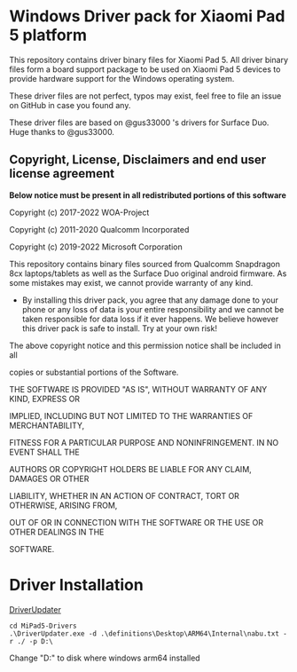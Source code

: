 

# Windows Driver pack for Xiaomi Pad 5 platform

This repository contains driver binary files for Xiaomi Pad 5.
All driver binary files form a board support package to be used on Xiaomi Pad 5 devices to provide hardware support for the Windows operating system.

These driver files are not perfect, typos may exist, feel free to file an issue on GitHub in case you found any.

These driver files are based on @gus33000 's drivers for Surface Duo. Huge thanks to @gus33000.

## Copyright, License, Disclaimers and end user license agreement

**Below notice must be present in all redistributed portions of this software**

Copyright (c) 2017-2022 WOA-Project

Copyright (c) 2011-2020 Qualcomm Incorporated

Copyright (c) 2019-2022 Microsoft Corporation

This repository contains binary files sourced from Qualcomm Snapdragon 8cx laptops/tablets as well as the Surface Duo original android firmware. As some mistakes may exist, we cannot provide warranty of any kind. 

- By installing this driver pack, you agree that any damage done to your phone or any loss of data is your entire responsibility and we cannot be taken responsible for data loss if it ever happens. We believe however this driver pack is safe to install. Try at your own risk!


The above copyright notice and this permission notice shall be included in all

copies or substantial portions of the Software.

THE SOFTWARE IS PROVIDED "AS IS", WITHOUT WARRANTY OF ANY KIND, EXPRESS OR

IMPLIED, INCLUDING BUT NOT LIMITED TO THE WARRANTIES OF MERCHANTABILITY,

FITNESS FOR A PARTICULAR PURPOSE AND NONINFRINGEMENT. IN NO EVENT SHALL THE

AUTHORS OR COPYRIGHT HOLDERS BE LIABLE FOR ANY CLAIM, DAMAGES OR OTHER

LIABILITY, WHETHER IN AN ACTION OF CONTRACT, TORT OR OTHERWISE, ARISING FROM,

OUT OF OR IN CONNECTION WITH THE SOFTWARE OR THE USE OR OTHER DEALINGS IN THE

SOFTWARE.

# Driver Installation

[DriverUpdater](https://github.com/WOA-Project/DriverUpdater/releases/)

```
cd MiPad5-Drivers
.\DriverUpdater.exe -d .\definitions\Desktop\ARM64\Internal\nabu.txt -r ./ -p D:\
```

Change "D:\" to disk where windows arm64 installed
